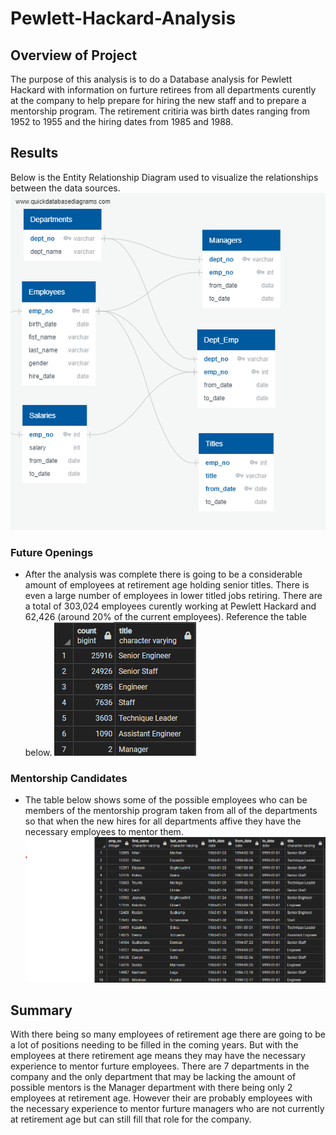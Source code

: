 # Pewlett-Hackard-Analysis

## Overview of Project
The purpose of this analysis is to do a Database analysis for Pewlett Hackard with information on furture retirees from all departments curently at the company to help prepare for hiring the new staff and to prepare a mentorship program.
The retirement critiria was birth dates ranging from 1952 to 1955 and the hiring dates from 1985 and 1988.

## Results

Below is the Entity Relationship Diagram used to visualize the relationships between the data sources.
![image](https://github.com/CodyMorin25/Pewlett-Hackard-Analysis/blob/main/Diagram/EmployeeDB.png)

### Future Openings
  - After the analysis was complete there is going to be a considerable amount of employees at retirement age holding senior titles. There is even a large number of employees in lower titled jobs retiring. There are a total of 303,024 employees curently working at Pewlett Hackard and 62,426 (around 20% of the current employees). Reference the table below.
![image](https://github.com/CodyMorin25/Pewlett-Hackard-Analysis/blob/main/Queries/Future_Openings.png)

### Mentorship Candidates
  - The table below shows some of the possible employees who can be members of the mentorship program taken from all of the departments so that when the new hires for all departments affive they have the necessary employees to mentor them.
![image](https://github.com/CodyMorin25/Pewlett-Hackard-Analysis/blob/main/Queries/Mentorship_Canidates.png)

## Summary

With there being so many employees of retirement age there are going to be a lot of positions needing to be filled in the coming years. But with the employees at there retirement age means they may have the necessary experience to mentor furture employees. There are 7 departments in the company and the only department that may be lacking the amount of possible mentors is the Manager department with there being only 2 employees at retirement age. However their are probably employees with the necessary experience to mentor furture managers who are not currently at retirement age but can still fill that role for the company.
